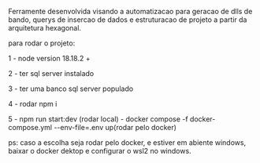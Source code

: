 Ferramente desenvolvida visando a automatizacao para geracao de dlls de bando, querys de insercao de dados e estruturacao de projeto a partir da arquitetura hexagonal.

para rodar o projeto:

1 - node version 18.18.2 +

2 - ter sql server instalado

3 - ter uma banco sql server populado

4 - rodar npm i

5 - npm run start:dev (rodar local) - docker compose -f docker-compose.yml --env-file=.env up(rodar pelo docker)

ps: caso a escolha seja rodar pelo docker, e estiver em abiente windows, baixar o docker dektop e configurar o wsl2 no windows.